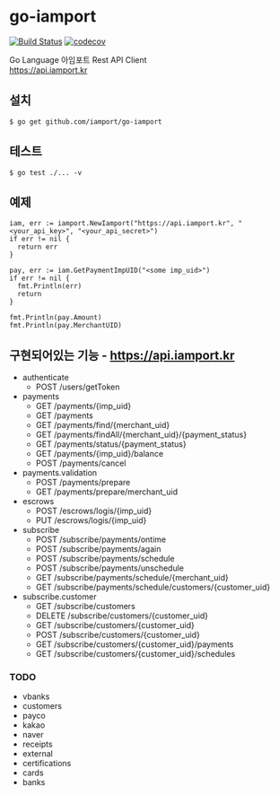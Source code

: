 # go-iamport

[![Build Status](https://travis-ci.com/iamport/go-iamport.svg?branch=master)](https://travis-ci.com/iamport/go-iamport) [![codecov](https://codecov.io/gh/iamport/go-iamport/branch/master/graph/badge.svg?token=TS1W2W9UO0)](https://codecov.io/gh/iamport/go-iamport)

Go Language 아임포트 Rest API Client  
https://api.iamport.kr

## 설치

    $ go get github.com/iamport/go-iamport

## 테스트

    $ go test ./... -v

## 예제
    iam, err := iamport.NewIamport("https://api.iamport.kr", "<your_api_key>", "<your_api_secret>")
    if err != nil {
      return err
    }

    pay, err := iam.GetPaymentImpUID("<some imp_uid>")
    if err != nil {
      fmt.Println(err)
      return
    }

    fmt.Println(pay.Amount)
    fmt.Println(pay.MerchantUID)

## 구현되어있는 기능 - https://api.iamport.kr

- authenticate
  - POST /users/getToken
- payments  
  - GET /payments/{imp_uid}
  - GET /payments
  - GET /payments/find/{merchant_uid}
  - GET /payments/findAll/{merchant_uid}/{payment_status}
  - GET /payments/status/{payment_status}
  - GET /payments/{imp_uid}/balance
  - POST /payments/cancel
- payments.validation
  - POST /payments/prepare
  - GET /payments/prepare/merchant_uid
- escrows
  - POST /escrows/logis/{imp_uid}
  - PUT /escrows/logis/{imp_uid}
- subscribe
  - POST /subscribe/payments/ontime
  - POST /subscribe/payments/again
  - POST /subscribe/payments/schedule
  - POST /subscribe/payments/unschedule
  - GET /subscribe/payments/schedule/{merchant_uid}
  - GET /subscribe/payments/schedule/customers/{customer_uid}
- subscribe.customer
  - GET /subscribe/customers
  - DELETE /subscribe/customers/{customer_uid}
  - GET /subscribe/customers/{customer_uid}
  - POST /subscribe/customers/{customer_uid}
  - GET /subscribe/customers/{customer_uid}/payments
  - GET /subscribe/customers/{customer_uid}/schedules

### TODO

- vbanks
- customers
- payco
- kakao
- naver
- receipts
- external
- certifications
- cards
- banks

